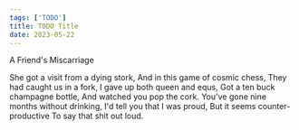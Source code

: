 ```yaml
---
tags: ['TODO']
title: TODO Title
date: 2023-05-22
---
```


A Friend's Miscarriage

She got a visit from a dying stork,
And in this game of cosmic chess,
They had caught us in a fork,
I gave up both queen and equs,
Got a ten buck champagne bottle,
And watched you pop the cork.
You've gone nine months without drinking,
I'd tell you that I was proud,
But it seems counter-productive
To say that shit out loud.

